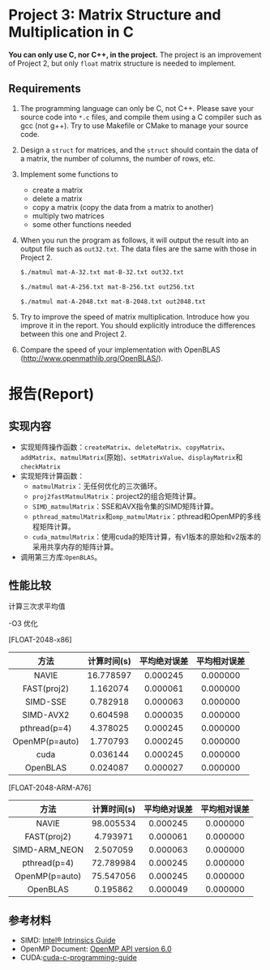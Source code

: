 # Project 3: Matrix Structure and Multiplication in C

**You can only use C, nor C++, in the project.** The project is an improvement of Project 2, but only `float` matrix structure is needed to implement.

## Requirements

1. The programming language can only be C, not C++. Please save your source code into `*.c` files, and compile them using a C compiler such as gcc (not g++). Try to use Makefile or CMake to manage your source code.

1. Design a `struct` for matrices, and the `struct` should contain the data of a matrix, the number of columns, the number of rows, etc. 

1. Implement some functions to
    * create a matrix
    * delete a matrix
    * copy a matrix (copy the data from a matrix to another)
    * multiply two matrices
    * some other functions needed


1. When you run the program as follows, it will output the result into an output file such as `out32.txt`. The data files are the same with those in Project 2.

    ```bash
    $./matmul mat-A-32.txt mat-B-32.txt out32.txt
    ```
    ```bash
    $./matmul mat-A-256.txt mat-B-256.txt out256.txt
    ```
    ```bash
    $./matmul mat-A-2048.txt mat-B-2048.txt out2048.txt
    ```

1. Try to improve the speed of matrix multiplication. Introduce how you improve it in the report. You should explicitly introduce the differences between this one and Project 2.

1. Compare the speed of your implementation with OpenBLAS (http://www.openmathlib.org/OpenBLAS/).

# 报告(Report)

## 实现内容
- 实现矩阵操作函数：`createMatrix`、`deleteMatrix`、`copyMatrix`、`addMatrix`、`matmulMatrix`(原始)、`setMatrixValue`、`displayMatrix`和`checkMatrix`
- 实现矩阵计算函数：
  - `matmulMatrix`：无任何优化的三次循环。
  - `proj2fastMatmulMatrix`：project2的组合矩阵计算。
  - `SIMD_matmulMatrix`：SSE和AVX指令集的SIMD矩阵计算。
  - `pthread_matmulMatrix`和`omp_matmulMatrix`：pthread和OpenMP的多线程矩阵计算。
  - `cuda_matmulMatrix`：使用cuda的矩阵计算，有v1版本的原始和v2版本的采用共享内存的矩阵计算。
- 调用第三方库:`OpenBLAS`。

## 性能比较
计算三次求平均值

-O3 优化

\[FLOAT-2048-x86\]

| 方法 | 计算时间(s) | 平均绝对误差 | 平均相对误差|
|    :--:      |    :--:    |   :--:    |  :--:   |
| NAVIE  | 16.778597 | 0.000245 | 0.000000 |
| FAST(proj2)  | 1.162074 | 0.000061 | 0.000000 |
| SIMD-SSE  | 0.782918 | 0.000063 | 0.000000 |
| SIMD-AVX2 | 0.604598 | 0.000035 | 0.000000 |
| pthread(p=4)  | 4.378025 | 0.000245 | 0.000000 |
| OpenMP(p=auto)| 1.770793 | 0.000245 | 0.000000 |
| cuda  | 0.036144 | 0.000245 | 0.000000 |
| OpenBLAS  | 0.024087 | 0.000027 | 0.000000 |

\[FLOAT-2048-ARM-A76\]

| 方法 | 计算时间(s) | 平均绝对误差 | 平均相对误差|
|    :--:      |    :--:    |   :--:    |  :--:   |
| NAVIE  | 98.005534 | 0.000245 | 0.000000 |
| FAST(proj2)  | 4.793971 | 0.000061 | 0.000000 |
| SIMD-ARM_NEON  | 2.507059 | 0.000063 | 0.000000 |
| pthread(p=4)  | 72.789984 | 0.000245 | 0.000000 |
| OpenMP(p=auto)| 75.547056 | 0.000245 | 0.000000 |
| OpenBLAS  | 0.195862 | 0.000049 | 0.000000 |


## 参考材料
- SIMD: [Intel® Intrinsics Guide](https://www.intel.com/content/www/us/en/docs/intrinsics-guide/index.html)
- OpenMP Document: [OpenMP API version 6.0](https://www.openmp.org/wp-content/uploads/openmp-examples-6.0.pdf)
- CUDA:[cuda-c-programming-guide](https://www.openmp.org/wp-content/uploads/openmp-examples-6.0.pdf)

